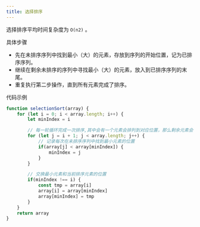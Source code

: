 ```yaml
---
title: 选择排序
---
```


选择排序平均时间复杂度为 `O(n2)` 。

具体步骤

- 先在未排序序列中找到最小（大）的元素，存放到序列的开始位置，记为已排序序列。
- 继续在剩余未排序的序列中寻找最小（大）的元素，放入到已排序序列的末尾。
- 重复执行第二步操作，直到所有元素完成了排序。

代码示例

```js
function selectionSort(array) {
    for (let i = 0; i < array.length; i++) {
        let minIndex = i

        // 每一轮循环完成一次排序,其中会有一个元素会排列到对应位置，那么剩余元素会依次减少一个
        for (let j = i + 1; j < array.length; j++) {
            // 记录每次在未排序序列中找到最小元素的位置
            if(array[j] < array[minIndex]) {
                minIndex = j
            }
        }

        // 交换最小元素和当前排序元素的位置
        if(minIndex !== i) {
            const tmp = array[i]
            array[i] = array[minIndex]
            array[minIndex] = tmp
        }
    }
    return array
}
```